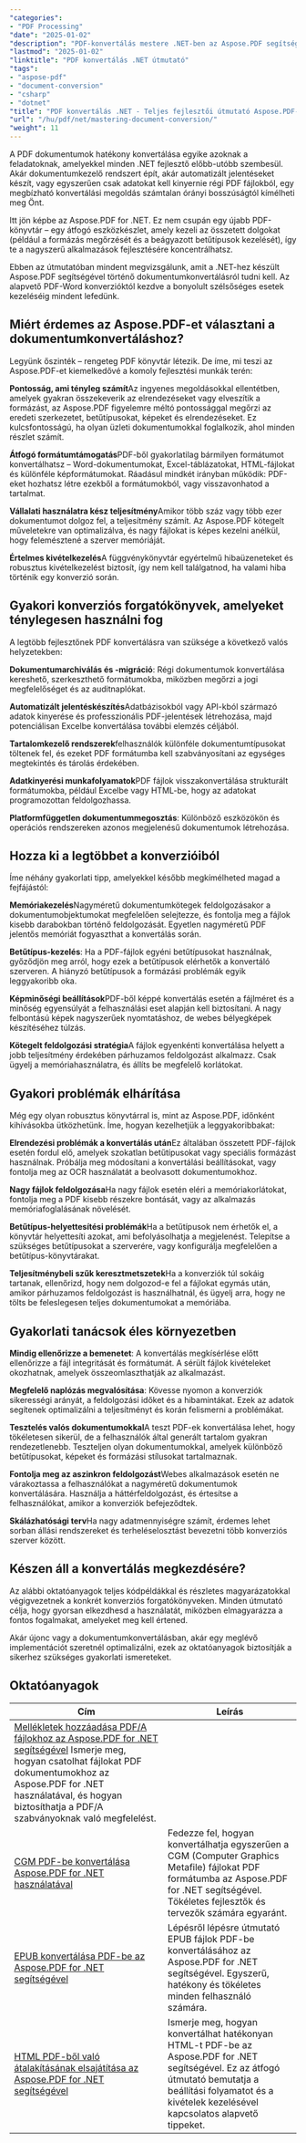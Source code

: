 ```yaml
---
"categories":
- "PDF Processing"
"date": "2025-01-02"
"description": "PDF-konvertálás mestere .NET-ben az Aspose.PDF segítségével. PDF-ek konvertálása Word, Excel, HTML és képek formátumba, valamint visszafordítható konverziók. Teljes kódpéldák és bevált gyakorlatok."
"lastmod": "2025-01-02"
"linktitle": "PDF konvertálás .NET útmutató"
"tags":
- "aspose-pdf"
- "document-conversion"
- "csharp"
- "dotnet"
"title": "PDF konvertálás .NET - Teljes fejlesztői útmutató Aspose.PDF-fel (2025)"
"url": "/hu/pdf/net/mastering-document-conversion/"
"weight": 11
---
```


A PDF dokumentumok hatékony konvertálása egyike azoknak a feladatoknak, amelyekkel minden .NET fejlesztő előbb-utóbb szembesül. Akár dokumentumkezelő rendszert épít, akár automatizált jelentéseket készít, vagy egyszerűen csak adatokat kell kinyernie régi PDF fájlokból, egy megbízható konvertálási megoldás számtalan órányi bosszúságtól kímélheti meg Önt.

Itt jön képbe az Aspose.PDF for .NET. Ez nem csupán egy újabb PDF-könyvtár – egy átfogó eszközkészlet, amely kezeli az összetett dolgokat (például a formázás megőrzését és a beágyazott betűtípusok kezelését), így te a nagyszerű alkalmazások fejlesztésére koncentrálhatsz.

Ebben az útmutatóban mindent megvizsgálunk, amit a .NET-hez készült Aspose.PDF segítségével történő dokumentumkonvertálásról tudni kell. Az alapvető PDF-Word konverzióktól kezdve a bonyolult szélsőséges esetek kezeléséig mindent lefedünk.

## Miért érdemes az Aspose.PDF-et választani a dokumentumkonvertáláshoz?

Legyünk őszinték – rengeteg PDF könyvtár létezik. De íme, mi teszi az Aspose.PDF-et kiemelkedővé a komoly fejlesztési munkák terén:

**Pontosság, ami tényleg számít**Az ingyenes megoldásokkal ellentétben, amelyek gyakran összekeverik az elrendezéseket vagy elveszítik a formázást, az Aspose.PDF figyelemre méltó pontossággal megőrzi az eredeti szerkezetet, betűtípusokat, képeket és elrendezéseket. Ez kulcsfontosságú, ha olyan üzleti dokumentumokkal foglalkozik, ahol minden részlet számít.

**Átfogó formátumtámogatás**PDF-ből gyakorlatilag bármilyen formátumot konvertálhatsz – Word-dokumentumokat, Excel-táblázatokat, HTML-fájlokat és különféle képformátumokat. Ráadásul mindkét irányban működik: PDF-eket hozhatsz létre ezekből a formátumokból, vagy visszavonhatod a tartalmat.

**Vállalati használatra kész teljesítmény**Amikor több száz vagy több ezer dokumentumot dolgoz fel, a teljesítmény számít. Az Aspose.PDF kötegelt műveletekre van optimalizálva, és nagy fájlokat is képes kezelni anélkül, hogy felemésztené a szerver memóriáját.

**Értelmes kivételkezelés**A függvénykönyvtár egyértelmű hibaüzeneteket és robusztus kivételkezelést biztosít, így nem kell találgatnod, ha valami hiba történik egy konverzió során.

## Gyakori konverziós forgatókönyvek, amelyeket ténylegesen használni fog

A legtöbb fejlesztőnek PDF konvertálásra van szüksége a következő valós helyzetekben:

**Dokumentumarchiválás és -migráció**: Régi dokumentumok konvertálása kereshető, szerkeszthető formátumokba, miközben megőrzi a jogi megfelelőséget és az auditnaplókat.

**Automatizált jelentéskészítés**Adatbázisokból vagy API-kból származó adatok kinyerése és professzionális PDF-jelentések létrehozása, majd potenciálisan Excelbe konvertálása további elemzés céljából.

**Tartalomkezelő rendszerek**felhasználók különféle dokumentumtípusokat töltenek fel, és ezeket PDF formátumba kell szabványosítani az egységes megtekintés és tárolás érdekében.

**Adatkinyerési munkafolyamatok**PDF fájlok visszakonvertálása strukturált formátumokba, például Excelbe vagy HTML-be, hogy az adatokat programozottan feldolgozhassa.

**Platformfüggetlen dokumentummegosztás**: Különböző eszközökön és operációs rendszereken azonos megjelenésű dokumentumok létrehozása.

## Hozza ki a legtöbbet a konverzióiból

Íme néhány gyakorlati tipp, amelyekkel később megkímélheted magad a fejfájástól:

**Memóriakezelés**Nagyméretű dokumentumkötegek feldolgozásakor a dokumentumobjektumokat megfelelően selejtezze, és fontolja meg a fájlok kisebb darabokban történő feldolgozását. Egyetlen nagyméretű PDF jelentős memóriát fogyaszthat a konvertálás során.

**Betűtípus-kezelés**: Ha a PDF-fájlok egyéni betűtípusokat használnak, győződjön meg arról, hogy ezek a betűtípusok elérhetők a konvertáló szerveren. A hiányzó betűtípusok a formázási problémák egyik leggyakoribb oka.

**Képminőségi beállítások**PDF-ből képpé konvertálás esetén a fájlméret és a minőség egyensúlyát a felhasználási eset alapján kell biztosítani. A nagy felbontású képek nagyszerűek nyomtatáshoz, de webes bélyegképek készítéséhez túlzás.

**Kötegelt feldolgozási stratégia**A fájlok egyenkénti konvertálása helyett a jobb teljesítmény érdekében párhuzamos feldolgozást alkalmazz. Csak ügyelj a memóriahasználatra, és állíts be megfelelő korlátokat.

## Gyakori problémák elhárítása

Még egy olyan robusztus könyvtárral is, mint az Aspose.PDF, időnként kihívásokba ütközhetünk. Íme, hogyan kezelhetjük a leggyakoribbakat:

**Elrendezési problémák a konvertálás után**Ez általában összetett PDF-fájlok esetén fordul elő, amelyek szokatlan betűtípusokat vagy speciális formázást használnak. Próbálja meg módosítani a konvertálási beállításokat, vagy fontolja meg az OCR használatát a beolvasott dokumentumokhoz.

**Nagy fájlok feldolgozása**Ha nagy fájlok esetén eléri a memóriakorlátokat, fontolja meg a PDF kisebb részekre bontását, vagy az alkalmazás memóriafoglalásának növelését.

**Betűtípus-helyettesítési problémák**Ha a betűtípusok nem érhetők el, a könyvtár helyettesíti azokat, ami befolyásolhatja a megjelenést. Telepítse a szükséges betűtípusokat a szerverére, vagy konfigurálja megfelelően a betűtípus-könyvtárakat.

**Teljesítménybeli szűk keresztmetszetek**Ha a konverziók túl sokáig tartanak, ellenőrizd, hogy nem dolgozod-e fel a fájlokat egymás után, amikor párhuzamos feldolgozást is használhatnál, és ügyelj arra, hogy ne tölts be feleslegesen teljes dokumentumokat a memóriába.

## Gyakorlati tanácsok éles környezetben

**Mindig ellenőrizze a bemenetet**: A konvertálás megkísérlése előtt ellenőrizze a fájl integritását és formátumát. A sérült fájlok kivételeket okozhatnak, amelyek összeomlaszthatják az alkalmazást.

**Megfelelő naplózás megvalósítása**: Kövesse nyomon a konverziók sikerességi arányát, a feldolgozási időket és a hibamintákat. Ezek az adatok segítenek optimalizálni a teljesítményt és korán felismerni a problémákat.

**Tesztelés valós dokumentumokkal**A teszt PDF-ek konvertálása lehet, hogy tökéletesen sikerül, de a felhasználók által generált tartalom gyakran rendezetlenebb. Teszteljen olyan dokumentumokkal, amelyek különböző betűtípusokat, képeket és formázási stílusokat tartalmaznak.

**Fontolja meg az aszinkron feldolgozást**Webes alkalmazások esetén ne várakoztassa a felhasználókat a nagyméretű dokumentumok konvertálására. Használja a háttérfeldolgozást, és értesítse a felhasználókat, amikor a konverziók befejeződtek.

**Skálázhatósági terv**Ha nagy adatmennyiségre számít, érdemes lehet sorban állási rendszereket és terheléselosztást bevezetni több konverziós szerver között.

## Készen áll a konvertálás megkezdésére?

Az alábbi oktatóanyagok teljes kódpéldákkal és részletes magyarázatokkal végigvezetnek a konkrét konverziós forgatókönyveken. Minden útmutató célja, hogy gyorsan elkezdhesd a használatát, miközben elmagyarázza a fontos fogalmakat, amelyeket meg kell értened.

Akár újonc vagy a dokumentumkonvertálásban, akár egy meglévő implementációt szeretnél optimalizálni, ezek az oktatóanyagok biztosítják a sikerhez szükséges gyakorlati ismereteket.

## Oktatóanyagok
| Cím | Leírás |
| --- | --- | 
| [Mellékletek hozzáadása PDF/A fájlokhoz az Aspose.PDF for .NET segítségével](./adding-attachment-to-pdfa/) Ismerje meg, hogyan csatolhat fájlokat PDF dokumentumokhoz az Aspose.PDF for .NET használatával, és hogyan biztosíthatja a PDF/A szabványoknak való megfelelést. | 
| [CGM PDF-be konvertálása Aspose.PDF for .NET használatával](./convert-cgm-to-pdf/) | Fedezze fel, hogyan konvertálhatja egyszerűen a CGM (Computer Graphics Metafile) fájlokat PDF formátumba az Aspose.PDF for .NET segítségével. Tökéletes fejlesztők és tervezők számára egyaránt. |  
| [EPUB konvertálása PDF-be az Aspose.PDF for .NET segítségével](./convert-epub-to-pdf/) | Lépésről lépésre útmutató EPUB fájlok PDF-be konvertálásához az Aspose.PDF for .NET segítségével. Egyszerű, hatékony és tökéletes minden felhasználó számára. |   
| [HTML PDF-ből való átalakításának elsajátítása az Aspose.PDF for .NET segítségével](./mastering-html-to-pdf/) | Ismerje meg, hogyan konvertálhat hatékonyan HTML-t PDF-be az Aspose.PDF for .NET segítségével. Ez az átfogó útmutató bemutatja a beállítási folyamatot és a kivételek kezelésével kapcsolatos alapvető tippeket. |